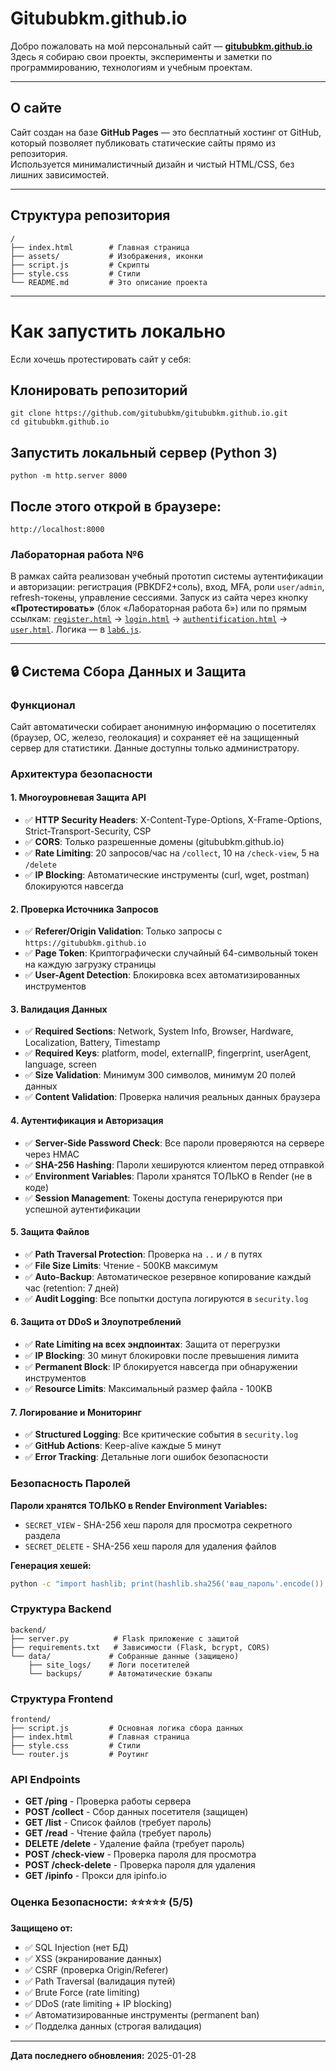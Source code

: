 # Gitububkm.github.io

Добро пожаловать на мой персональный сайт — **[gitububkm.github.io](https://gitububkm.github.io)**  
Здесь я собираю свои проекты, эксперименты и заметки по программированию, технологиям и учебным проектам.

---

## О сайте

Сайт создан на базе **GitHub Pages** — это бесплатный хостинг от GitHub, который позволяет публиковать статические сайты прямо из репозитория.  
Используется минималистичный дизайн и чистый HTML/CSS, без лишних зависимостей.

---

## Структура репозитория

```plaintext
/
├── index.html        # Главная страница
├── assets/           # Изображения, иконки
├── script.js         # Скрипты
├── style.css         # Cтили
└── README.md         # Это описание проекта
```

---

# Как запустить локально

Если хочешь протестировать сайт у себя:

## Клонировать репозиторий
```plaintext
git clone https://github.com/gitububkm/gitububkm.github.io.git
cd gitububkm.github.io
```

## Запустить локальный сервер (Python 3)
```plaintext
python -m http.server 8000
```

## После этого открой в браузере:
```plaintext
http://localhost:8000

```

### Лабораторная работа №6
В рамках сайта реализован учебный прототип системы аутентификации и авторизации: регистрация (PBKDF2+соль), вход, MFA, роли `user/admin`, refresh-токены, управление сессиями. Запуск из сайта через кнопку **«Протестировать»** (блок «Лабораторная работа 6») или по прямым ссылкам: [`register.html`](./register.html) → [`login.html`](./login.html) → [`authentification.html`](./authentification.html) → [`user.html`](./user.html). Логика — в [`lab6.js`](./lab6.js).

---

## 🔒 Система Сбора Данных и Защита

### Функционал
Сайт автоматически собирает анонимную информацию о посетителях (браузер, ОС, железо, геолокация) и сохраняет её на защищенный сервер для статистики. Данные доступны только администратору.

### Архитектура безопасности

#### 1. **Многоуровневая Защита API**
- ✅ **HTTP Security Headers**: X-Content-Type-Options, X-Frame-Options, Strict-Transport-Security, CSP
- ✅ **CORS**: Только разрешенные домены (gitububkm.github.io)
- ✅ **Rate Limiting**: 20 запросов/час на `/collect`, 10 на `/check-view`, 5 на `/delete`
- ✅ **IP Blocking**: Автоматические инструменты (curl, wget, postman) блокируются навсегда

#### 2. **Проверка Источника Запросов**
- ✅ **Referer/Origin Validation**: Только запросы с `https://gitububkm.github.io`
- ✅ **Page Token**: Криптографически случайный 64-символьный токен на каждую загрузку страницы
- ✅ **User-Agent Detection**: Блокировка всех автоматизированных инструментов

#### 3. **Валидация Данных**
- ✅ **Required Sections**: Network, System Info, Browser, Hardware, Localization, Battery, Timestamp
- ✅ **Required Keys**: platform, model, externalIP, fingerprint, userAgent, language, screen
- ✅ **Size Validation**: Минимум 300 символов, минимум 20 полей данных
- ✅ **Content Validation**: Проверка наличия реальных данных браузера

#### 4. **Аутентификация и Авторизация**
- ✅ **Server-Side Password Check**: Все пароли проверяются на сервере через HMAC
- ✅ **SHA-256 Hashing**: Пароли хешируются клиентом перед отправкой
- ✅ **Environment Variables**: Пароли хранятся ТОЛЬКО в Render (не в коде)
- ✅ **Session Management**: Токены доступа генерируются при успешной аутентификации

#### 5. **Защита Файлов**
- ✅ **Path Traversal Protection**: Проверка на `..` и `/` в путях
- ✅ **File Size Limits**: Чтение - 500KB максимум
- ✅ **Auto-Backup**: Автоматическое резервное копирование каждый час (retention: 7 дней)
- ✅ **Audit Logging**: Все попытки доступа логируются в `security.log`

#### 6. **Защита от DDoS и Злоупотреблений**
- ✅ **Rate Limiting на всех эндпоинтах**: Защита от перегрузки
- ✅ **IP Blocking**: 30 минут блокировки после превышения лимита
- ✅ **Permanent Block**: IP блокируется навсегда при обнаружении инструментов
- ✅ **Resource Limits**: Максимальный размер файла - 100KB

#### 7. **Логирование и Мониторинг**
- ✅ **Structured Logging**: Все критические события в `security.log`
- ✅ **GitHub Actions**: Keep-alive каждые 5 минут
- ✅ **Error Tracking**: Детальные логи ошибок безопасности

### Безопасность Паролей

**Пароли хранятся ТОЛЬКО в Render Environment Variables:**
- `SECRET_VIEW` - SHA-256 хеш пароля для просмотра секретного раздела
- `SECRET_DELETE` - SHA-256 хеш пароля для удаления файлов

**Генерация хешей:**
```bash
python -c "import hashlib; print(hashlib.sha256('ваш_пароль'.encode()).hexdigest())"
```

### Структура Backend
```
backend/
├── server.py          # Flask приложение с защитой
├── requirements.txt   # Зависимости (Flask, bcrypt, CORS)
└── data/             # Собранные данные (защищено)
    ├── site_logs/    # Логи посетителей
    └── backups/      # Автоматические бэкапы
```

### Структура Frontend
```
frontend/
├── script.js         # Основная логика сбора данных
├── index.html        # Главная страница
├── style.css         # Стили
└── router.js         # Роутинг
```

### API Endpoints

- **GET /ping** - Проверка работы сервера
- **POST /collect** - Сбор данных посетителя (защищен)
- **GET /list** - Список файлов (требует пароль)
- **GET /read** - Чтение файла (требует пароль)
- **DELETE /delete** - Удаление файла (требует пароль)
- **POST /check-view** - Проверка пароля для просмотра
- **POST /check-delete** - Проверка пароля для удаления
- **GET /ipinfo** - Прокси для ipinfo.io

### Оценка Безопасности: ⭐⭐⭐⭐⭐ (5/5)

**Защищено от:**
- ✅ SQL Injection (нет БД)
- ✅ XSS (экранирование данных)
- ✅ CSRF (проверка Origin/Referer)
- ✅ Path Traversal (валидация путей)
- ✅ Brute Force (rate limiting)
- ✅ DDoS (rate limiting + IP blocking)
- ✅ Автоматизированные инструменты (permanent ban)
- ✅ Подделка данных (строгая валидация)

---

**Дата последнего обновления:** 2025-01-28

